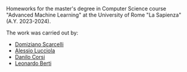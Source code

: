 Homeworks for the master's degree in Computer Science course "Advanced Machine Learning" at the University of Rome "La Sapienza" (A.Y. 2023-2024).

The work was carried out by:

-   [Domiziano Scarcelli](https://github.com/DomizianoScarcelli)
-   [Alessio Lucciola](https://github.com/AlessioLucciola)
-   [Danilo Corsi](https://github.com/CorsiDanilo)
-   [Leonardo Berti](https://github.com/LeonardoBerti00)
